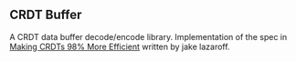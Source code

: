 ## CRDT Buffer
A CRDT data buffer decode/encode library. Implementation of the spec in [Making CRDTs 98% More Efficient][link-1] written by jake lazaroff.

[link-1]: https://jakelazaroff.com/words/making-crdts-98-percent-more-efficient/#binary-encoding